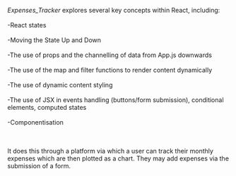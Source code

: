 _Expenses_Tracker_ explores several key concepts within React, including: <br/><br/>
-React states <br/><br/>
-Moving the State Up and Down <br/><br/>
-The use of props and the channelling of data from App.js downwards <br/><br/>
-The use of the map and filter functions to render content dynamically <br/><br/>
-The use of dynamic content styling <br/><br/>
-The use of JSX in events handling (buttons/form submission), conditional elements, computed states <br/><br/>
-Componentisation <br/><br/><br/>

It does this through a platform via which a user can track their monthly expenses which are then 
plotted as a chart. They may add expenses via the submission of a form.
